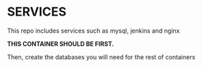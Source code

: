 # SERVICES

This repo includes services such as mysql, jenkins and nginx

**THIS CONTAINER SHOULD BE FIRST.**

Then, create the databases you will need for the rest of containers
